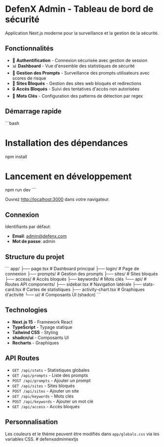 # DefenX Admin - Tableau de bord de sécurité

Application Next.js moderne pour la surveillance et la gestion de la sécurité.

## Fonctionnalités

- 🔐 **Authentification** - Connexion sécurisée avec gestion de session
- 📊 **Dashboard** - Vue d'ensemble des statistiques de sécurité
- 📝 **Gestion des Prompts** - Surveillance des prompts utilisateurs avec scores de risque
- 🚫 **Sites Bloqués** - Gestion des sites web bloqués et redirections
- 🔒 **Accès Bloqués** - Suivi des tentatives d'accès non autorisées
- 🔑 **Mots Clés** - Configuration des patterns de détection par regex

## Démarrage rapide

\`\`\`bash
# Installation des dépendances
npm install

# Lancement en développement
npm run dev
\`\`\`

Ouvrez [http://localhost:3000](http://localhost:3000) dans votre navigateur.

## Connexion

Identifiants par défaut:
- **Email**: admin@defenx.com
- **Mot de passe**: admin

## Structure du projet

\`\`\`
app/
├── page.tsx              # Dashboard principal
├── login/                # Page de connexion
├── prompts/              # Gestion des prompts
├── sites/                # Sites bloqués
├── access/               # Accès bloqués
├── keywords/             # Mots clés
└── api/                  # Routes API
components/
├── sidebar.tsx           # Navigation latérale
├── stats-card.tsx        # Cartes de statistiques
├── activity-chart.tsx    # Graphiques d'activité
└── ui/                   # Composants UI (shadcn)
\`\`\`

## Technologies

- **Next.js 15** - Framework React
- **TypeScript** - Typage statique
- **Tailwind CSS** - Styling
- **shadcn/ui** - Composants UI
- **Recharts** - Graphiques

## API Routes

- `GET /api/stats` - Statistiques globales
- `GET /api/prompts` - Liste des prompts
- `POST /api/prompts` - Ajouter un prompt
- `GET /api/sites` - Sites bloqués
- `POST /api/sites` - Ajouter un site
- `GET /api/keywords` - Mots clés
- `POST /api/keywords` - Ajouter un mot clé
- `GET /api/access` - Accès bloqués

## Personnalisation

Les couleurs et le thème peuvent être modifiés dans `app/globals.css` via les variables CSS.
#   d e f e n x _ a d m i n _ n e x t j s  
 